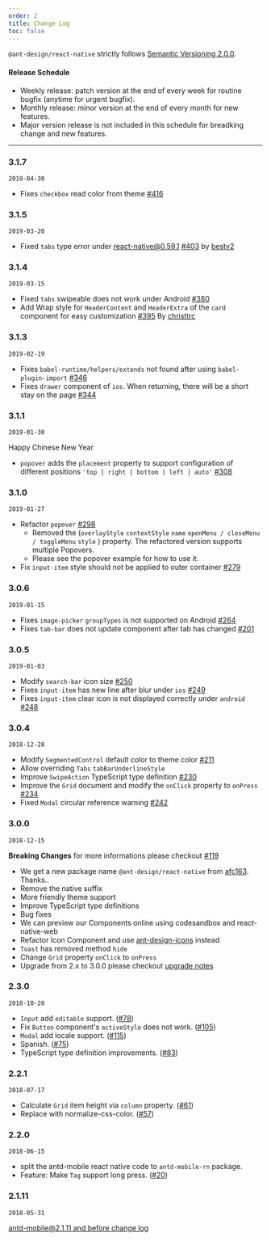 ```yaml
---
order: 2
title: Change Log
toc: false
---
```


`@ant-design/react-native` strictly follows [Semantic Versioning 2.0.0](http://semver.org/).

#### Release Schedule

- Weekly release: patch version at the end of every week for routine bugfix (anytime for urgent bugfix).
- Monthly release: minor version at the end of every month for new features.
- Major version release is not included in this schedule for breadking change and new features.

---

### 3.1.7

`2019-04-30`

- Fixes `checkbox` read color from theme [#416](https://github.com/ant-design/ant-design-mobile-rn/issues/416)

### 3.1.5

`2019-03-20`

- Fixed `tabs` type error under react-native@0.59.1 [#403](https://github.com/ant-design/ant-design-mobile-rn/issues/403) by [bestv2](https://github.com/bestv2)

### 3.1.4

`2019-03-15`

- Fixed `tabs` swipeable does not work under Android [#380](https://github.com/ant-design/ant-design-mobile-rn/issues/380)
- Add Wrap style for `HeaderContent` and `HeaderExtra` of the `card` component for easy customization [#395](https://github.com/ant-design/ant-design-mobile-rn/issues/395) By [christtrc](https://github.com/ant-design/ant-design-mobile-rn/commits?author=christtrc)

### 3.1.3

`2019-02-19`

- Fixes `babel-runtime/helpers/extends` not found after using `babel-plugin-import` [#346](https://github.com/ant-design/ant-design-mobile-rn/issues/346)
- Fixes `drawer` component of `ios`. When returning, there will be a short stay on the page [#344](https://github.com/ant-design/ant-design-mobile-rn/issues/344)

### 3.1.1

`2019-01-30`

Happy Chinese New Year

- `popover` adds the `placement` property to support configuration of different positions `'top | right | bottom | left | auto'` [#308](https://github.com/ant-design/ant-design-mobile-rn/issues/308)

### 3.1.0

`2019-01-27`

- Refactor `popover` [#298](https://github.com/ant-design/ant-design-mobile-rn/pull/298)
  - Removed the (`overlayStyle` `contextStyle` `name` `openMenu / closeMenu / toggleMenu` `style` ) property. The refactored version supports multiple Popovers.
  - Please see the popover example for how to use it.
- Fix `input-item` style should not be applied to outer container [#279](https://github.com/ant-design/ant-design-mobile-rn/issues/279)

### 3.0.6

`2019-01-15`

- Fixes `image-picker` `groupTypes` is not supported on Android [#264](https://github.com/ant-design/ant-design-mobile-rn/issues/264)
- Fixes `tab-bar` does not update component after tab has changed [#201](https://github.com/ant-design/ant-design-mobile-rn/issues/201)

### 3.0.5

`2019-01-03`

- Modify `search-bar` icon size [#250](https://github.com/ant-design/ant-design-mobile-rn/pull/250)
- Fixes `input-item` has new line after blur under `ios` [#249](https://github.com/ant-design/ant-design-mobile-rn/issues/249)
- Fixes `input-item` clear icon is not displayed correctly under `android` [#248](https://github.com/ant-design/ant-design-mobile-rn/issues/248)

### 3.0.4

`2018-12-28`

- Modify `SegmentedControl` default color to theme color [#211](https://github.com/ant-design/ant-design-mobile-rn/pull/211)
- Allow overriding `Tabs` `tabBarUnderlineStyle`
- Improve `SwipeAction` TypeScript type definition [#230](https://github.com/ant-design/ant-design-mobile-rn/pull/230)
- Improve the `Grid` document and modify the `onClick` property to `onPress` [#234](https://github.com/ant-design/ant-design-mobile-rn/pull/234)
- Fixed `Modal` circular reference warning [#242](https://github.com/ant-design/ant-design-mobile-rn/pull/242)

### 3.0.0

`2018-12-15`

**Breaking Changes** for more informations please checkout [#119](https://github.com/ant-design/ant-design-mobile-rn/issues/119)

- We get a new package name `@ant-design/react-native` from [afc163](https://github.com/afc163). Thanks..
- Remove the native suffix
- More friendly theme support
- Improve TypeScript type definitions
- Bug fixes
- We can preview our Components online using codesandbox and react-native-web
- Refactor Icon Component and use [ant-design-icons](https://github.com/ant-design/ant-design-icons/tree/master/packages/icons-react-native) instead
- `Toast` has removed method `hide`
- Change `Grid` property `onClick` to `onPress`
- Upgrade from 2.x to 3.0.0 please checkout [upgrade notes](https://rn.mobile.ant.design/docs/react/upgrade-notes)

### 2.3.0

`2018-10-20`

- `Input` add `editable` support. ([#78](https://github.com/ant-design/ant-design-mobile-rn/pull/78))
- Fix `Button` component's `activeStyle` does not work. ([#105](https://github.com/ant-design/ant-design-mobile-rn/pull/105))
- `Modal` add locale support. ([#115](https://github.com/ant-design/ant-design-mobile-rn/pull/115))
- Spanish. ([#75](https://github.com/ant-design/ant-design-mobile-rn/pull/75))
- TypeScript type definition improvements. ([#83](https://github.com/ant-design/ant-design-mobile-rn/pull/83))

### 2.2.1

`2018-07-17`

- Calculate `Grid` item height via `column` property. ([#61](https://github.com/ant-design/ant-design-mobile-rn/pull/61))
- Replace with normalize-css-color. ([#57](https://github.com/ant-design/ant-design-mobile-rn/pull/57))

### 2.2.0

`2018-06-15`

- split the antd-mobile react native code to `antd-mobile-rn` package.
- Feature: Make `Tag` support long press. ([#20](https://github.com/ant-design/ant-design-mobile-rn/issues/20))

### 2.1.11

`2018-05-31`

[antd-mobile@2.1.11 and before change log](https://github.com/ant-design/ant-design-mobile/blob/master/CHANGELOG.en-US.md#2111)
